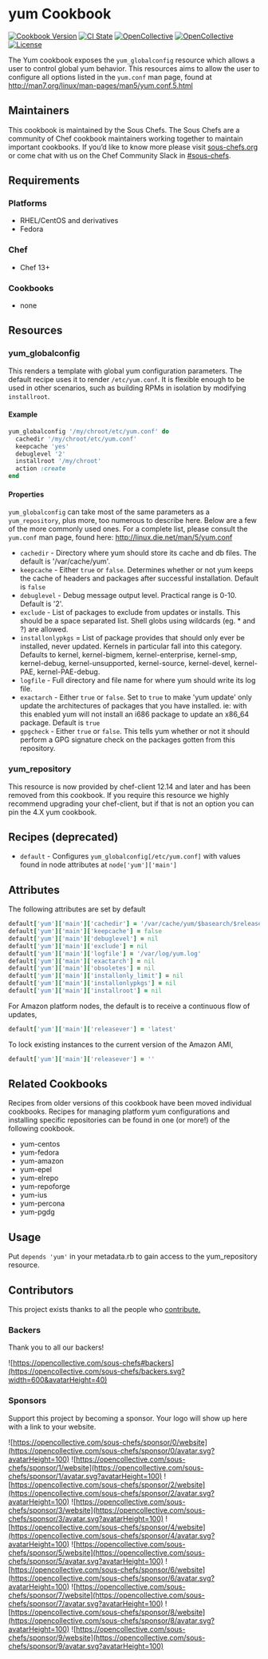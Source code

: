 # yum Cookbook

[![Cookbook Version](https://img.shields.io/cookbook/v/yum.svg)](https://supermarket.chef.io/cookbooks/yum)
[![CI State](https://github.com/sous-chefs/yum/workflows/ci/badge.svg)](https://github.com/sous-chefs/yum/actions?query=workflow%3Aci)
[![OpenCollective](https://opencollective.com/sous-chefs/backers/badge.svg)](#backers)
[![OpenCollective](https://opencollective.com/sous-chefs/sponsors/badge.svg)](#sponsors)
[![License](https://img.shields.io/badge/License-Apache%202.0-green.svg)](https://opensource.org/licenses/Apache-2.0)

The Yum cookbook exposes the `yum_globalconfig` resource which allows a user to control global yum behavior. This resources aims to allow the user to configure all options listed in the `yum.conf` man page, found at <http://man7.org/linux/man-pages/man5/yum.conf.5.html>

## Maintainers

This cookbook is maintained by the Sous Chefs. The Sous Chefs are a community of Chef cookbook maintainers working together to maintain important cookbooks. If you’d like to know more please visit [sous-chefs.org](https://sous-chefs.org/) or come chat with us on the Chef Community Slack in [#sous-chefs](https://chefcommunity.slack.com/messages/C2V7B88SF).

## Requirements

### Platforms

- RHEL/CentOS and derivatives
- Fedora

### Chef

- Chef 13+

### Cookbooks

- none

## Resources

### yum_globalconfig

This renders a template with global yum configuration parameters. The default recipe uses it to render `/etc/yum.conf`. It is flexible enough to be used in other scenarios, such as building RPMs in isolation by modifying `installroot`.

#### Example

```ruby
yum_globalconfig '/my/chroot/etc/yum.conf' do
  cachedir '/my/chroot/etc/yum.conf'
  keepcache 'yes'
  debuglevel '2'
  installroot '/my/chroot'
  action :create
end
```

#### Properties

`yum_globalconfig` can take most of the same parameters as a `yum_repository`, plus more, too numerous to describe here. Below are a few of the more commonly used ones. For a complete list, please consult the `yum.conf` man page, found here: <http://linux.die.net/man/5/yum.conf>

- `cachedir` - Directory where yum should store its cache and db files. The default is '/var/cache/yum'.
- `keepcache` - Either `true` or `false`. Determines whether or not yum keeps the cache of headers and packages after successful installation. Default is `false`
- `debuglevel` - Debug message output level. Practical range is 0-10\. Default is '2'.
- `exclude` - List of packages to exclude from updates or installs. This should be a space separated list. Shell globs using wildcards (eg. * and ?) are allowed.
- `installonlypkgs` = List of package provides that should only ever be installed, never updated. Kernels in particular fall into this category. Defaults to kernel, kernel-bigmem, kernel-enterprise, kernel-smp, kernel-debug, kernel-unsupported, kernel-source, kernel-devel, kernel-PAE, kernel-PAE-debug.
- `logfile` - Full directory and file name for where yum should write its log file.
- `exactarch` - Either `true` or `false`. Set to `true` to make 'yum update' only update the architectures of packages that you have installed. ie: with this enabled yum will not install an i686 package to update an x86_64 package. Default is `true`
- `gpgcheck` - Either `true` or `false`. This tells yum whether or not it should perform a GPG signature check on the packages gotten from this repository.

### yum_repository

This resource is now provided by chef-client 12.14 and later and has been removed from this cookbook. If you require this resource we highly recommend upgrading your chef-client, but if that is not an option you can pin the 4.X yum cookbook.

## Recipes (deprecated)

- `default` - Configures `yum_globalconfig[/etc/yum.conf]` with values found in node attributes at `node['yum']['main']`

## Attributes

The following attributes are set by default

```ruby
default['yum']['main']['cachedir'] = '/var/cache/yum/$basearch/$releasever'
default['yum']['main']['keepcache'] = false
default['yum']['main']['debuglevel'] = nil
default['yum']['main']['exclude'] = nil
default['yum']['main']['logfile'] = '/var/log/yum.log'
default['yum']['main']['exactarch'] = nil
default['yum']['main']['obsoletes'] = nil
default['yum']['main']['installonly_limit'] = nil
default['yum']['main']['installonlypkgs'] = nil
default['yum']['main']['installroot'] = nil
```

For Amazon platform nodes, the default is to receive a continuous flow of updates,

```ruby
default['yum']['main']['releasever'] = 'latest'
```

To lock existing instances to the current version of the Amazon AMI,

```ruby
default['yum']['main']['releasever'] = ''
```

## Related Cookbooks

Recipes from older versions of this cookbook have been moved individual cookbooks. Recipes for managing platform yum configurations and installing specific repositories can be found in one (or more!) of the following cookbook.

- yum-centos
- yum-fedora
- yum-amazon
- yum-epel
- yum-elrepo
- yum-repoforge
- yum-ius
- yum-percona
- yum-pgdg

## Usage

Put `depends 'yum'` in your metadata.rb to gain access to the yum_repository resource.

## Contributors

This project exists thanks to all the people who [contribute.](https://opencollective.com/sous-chefs/contributors.svg?width=890&button=false)

### Backers

Thank you to all our backers!

![https://opencollective.com/sous-chefs#backers](https://opencollective.com/sous-chefs/backers.svg?width=600&avatarHeight=40)

### Sponsors

Support this project by becoming a sponsor. Your logo will show up here with a link to your website.

![https://opencollective.com/sous-chefs/sponsor/0/website](https://opencollective.com/sous-chefs/sponsor/0/avatar.svg?avatarHeight=100)
![https://opencollective.com/sous-chefs/sponsor/1/website](https://opencollective.com/sous-chefs/sponsor/1/avatar.svg?avatarHeight=100)
![https://opencollective.com/sous-chefs/sponsor/2/website](https://opencollective.com/sous-chefs/sponsor/2/avatar.svg?avatarHeight=100)
![https://opencollective.com/sous-chefs/sponsor/3/website](https://opencollective.com/sous-chefs/sponsor/3/avatar.svg?avatarHeight=100)
![https://opencollective.com/sous-chefs/sponsor/4/website](https://opencollective.com/sous-chefs/sponsor/4/avatar.svg?avatarHeight=100)
![https://opencollective.com/sous-chefs/sponsor/5/website](https://opencollective.com/sous-chefs/sponsor/5/avatar.svg?avatarHeight=100)
![https://opencollective.com/sous-chefs/sponsor/6/website](https://opencollective.com/sous-chefs/sponsor/6/avatar.svg?avatarHeight=100)
![https://opencollective.com/sous-chefs/sponsor/7/website](https://opencollective.com/sous-chefs/sponsor/7/avatar.svg?avatarHeight=100)
![https://opencollective.com/sous-chefs/sponsor/8/website](https://opencollective.com/sous-chefs/sponsor/8/avatar.svg?avatarHeight=100)
![https://opencollective.com/sous-chefs/sponsor/9/website](https://opencollective.com/sous-chefs/sponsor/9/avatar.svg?avatarHeight=100)
